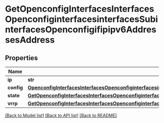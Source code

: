 # GetOpenconfigInterfacesInterfacesOpenconfiginterfacesinterfacesSubinterfacesOpenconfigifipipv6AddressesAddress

## Properties
Name | Type | Description | Notes
------------ | ------------- | ------------- | -------------
**ip** | **str** |  | 
**config** | [**OpenconfigInterfacesInterfacesOpenconfiginterfacesinterfacesSubinterfacesOpenconfigifipipv4AddressesConfig**](OpenconfigInterfacesInterfacesOpenconfiginterfacesinterfacesSubinterfacesOpenconfigifipipv4AddressesConfig.md) |  | [optional] 
**state** | [**GetOpenconfigInterfacesInterfacesOpenconfiginterfacesinterfacesSubinterfacesOpenconfigifipipv6AddressesState**](GetOpenconfigInterfacesInterfacesOpenconfiginterfacesinterfacesSubinterfacesOpenconfigifipipv6AddressesState.md) |  | [optional] 
**vrrp** | [**GetOpenconfigInterfacesInterfacesOpenconfiginterfacesinterfacesSubinterfacesOpenconfigifipipv6AddressesVrrp**](GetOpenconfigInterfacesInterfacesOpenconfiginterfacesinterfacesSubinterfacesOpenconfigifipipv6AddressesVrrp.md) |  | [optional] 

[[Back to Model list]](../README.md#documentation-for-models) [[Back to API list]](../README.md#documentation-for-api-endpoints) [[Back to README]](../README.md)


